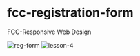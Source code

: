 # fcc-registration-form
 FCC-Responsive Web Design

 ![reg-form](https://github.com/Uzmakh/fcc-registration-form/assets/91914613/82a394d4-6c87-4eb8-961f-d1e5fba10052)
![lesson-4](https://github.com/Uzmakh/fcc-registration-form/assets/91914613/09e6650a-13e0-445c-aef6-c55f03e74845)

